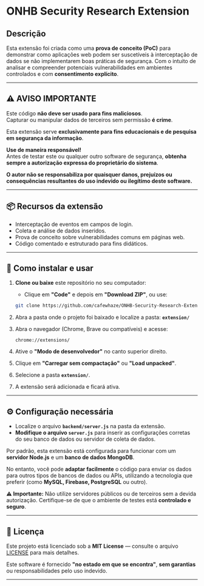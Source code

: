 # ONHB Security Research Extension

## Descrição

Esta extensão foi criada como uma **prova de conceito (PoC)** para demonstrar como aplicações web podem ser suscetíveis à interceptação de dados se não implementarem boas práticas de segurança. Com o intuito de analisar e compreender potenciais vulnerabilidades em ambientes controlados e com **consentimento explícito**.

---

## ⚠️ AVISO IMPORTANTE

Este código **não deve ser usado para fins maliciosos**.  
Capturar ou manipular dados de terceiros sem permissão **é crime**.  

Esta extensão serve **exclusivamente para fins educacionais e de pesquisa em segurança da informação**.  

**Use de maneira responsável!**  
Antes de testar este ou qualquer outro software de segurança, **obtenha sempre a autorização expressa do proprietário do sistema**.

**O autor não se responsabiliza por quaisquer danos, prejuízos ou consequências resultantes do uso indevido ou ilegítimo deste software.**

---

## 📦 Recursos da extensão

- Interceptação de eventos em campos de login.
- Coleta e análise de dados inseridos.
- Prova de conceito sobre vulnerabilidades comuns em páginas web.
- Código comentado e estruturado para fins didáticos.

---

## 🚀 Como instalar e usar

1. **Clone ou baixe** este repositório no seu computador:  
   - Clique em **"Code"** e depois em **"Download ZIP"**, ou use:  
   ```bash
   git clone https://github.com/cafewhaze/ONHB-Security-Research-Extension.git
2. Abra a pasta onde o projeto foi baixado e localize a pasta:
   **`extension/`**
   
3. Abra o navegador (Chrome, Brave ou compatíveis) e acesse:
   ```
   chrome://extensions/
   ```
4. Ative o **"Modo de desenvolvedor"** no canto superior direito.

5. Clique em **"Carregar sem compactação"** ou **"Load unpacked"**.

6. Selecione a pasta **`extension/`**.

7. A extensão será adicionada e ficará ativa.

---

## ⚙️ Configuração necessária

* Localize o arquivo **`backend/server.js`** na pasta da extensão.
* **Modifique o arquivo `server.js`** para inserir as configurações corretas do seu banco de dados ou servidor de coleta de dados.

Por padrão, esta extensão está configurada para funcionar com um **servidor Node.js** e um **banco de dados MongoDB**.

No entanto, você pode **adaptar facilmente** o código para enviar os dados para outros tipos de bancos de dados ou APIs, utilizando a tecnologia que preferir (como **MySQL, Firebase, PostgreSQL** ou outro).

**⚠️ Importante:**
Não utilize servidores públicos ou de terceiros sem a devida autorização.
Certifique-se de que o ambiente de testes está **controlado e seguro**.

---

## 📝 Licença

Este projeto está licenciado sob a **MIT License** — consulte o arquivo [LICENSE](./LICENSE) para mais detalhes.

Este software é fornecido **"no estado em que se encontra"**, **sem garantias** ou responsabilidades pelo uso indevido.

---